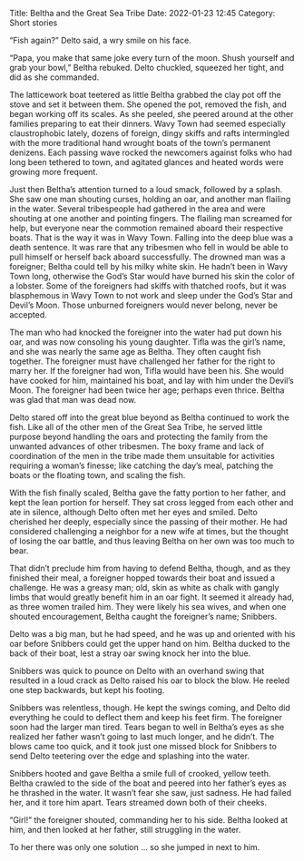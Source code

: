 Title: Beltha and the Great Sea Tribe
Date: 2022-01-23 12:45
Category: Short stories

“Fish again?” Delto said, a wry smile on his face.

“Papa, you make that same joke every turn of the moon. Shush yourself and grab your bowl,” Beltha rebuked. Delto chuckled, squeezed her tight, and did as she commanded.

The latticework boat teetered as little Beltha grabbed the clay pot off the stove and set it between them. She opened the pot, removed the fish, and began working off its scales. As she peeled, she peered around at the other families preparing to eat their dinners. Wavy Town had seemed especially claustrophobic lately, dozens of foreign, dingy skiffs and rafts intermingled with the more traditional hand wrought boats of the town’s permanent denizens. Each passing wave rocked the newcomers against folks who had long been tethered to town, and agitated glances and heated words were growing more frequent.

Just then Beltha’s attention turned to a loud smack, followed by a splash. She saw one man shouting curses, holding an oar, and another man flailing in the water. Several tribespeople had gathered in the area and were shouting at one another and pointing fingers. The flailing man screamed for help, but everyone near the commotion remained aboard their respective boats. That is the way it was in Wavy Town. Falling into the deep blue was a death sentence. It was rare that any tribesmen who fell in would be able to pull himself or herself back aboard successfully. The drowned man was a foreigner; Beltha could tell by his milky white skin. He hadn’t been in Wavy Town long, otherwise the God’s Star would have burned his skin the color of a lobster. Some of the foreigners had skiffs with thatched roofs, but it was blasphemous in Wavy Town to not work and sleep under the God’s Star and Devil’s Moon. Those unburned foreigners would never belong, never be accepted.

The man who had knocked the foreigner into the water had put down his oar, and was now consoling his young daughter. Tifla was the girl’s name, and she was nearly the same age as Beltha. They often caught fish together. The foreigner must have challenged her father for the right to marry her. If the foreigner had won, Tifla would have been his. She would have cooked for him, maintained his boat, and lay with him under the Devil’s Moon. The foreigner had been twice her age; perhaps even thrice. Beltha was glad that man was dead now.

Delto stared off into the great blue beyond as Beltha continued to work the fish. Like all of the other men of the Great Sea Tribe, he served little purpose beyond handling the oars and protecting the family from the unwanted advances of other tribesmen. The boxy frame and lack of coordination of the men in the tribe made them unsuitable for activities requiring a woman’s finesse; like catching the day’s meal, patching the boats or the floating town, and scaling the fish.

With the fish finally scaled, Beltha gave the fatty portion to her father, and kept the lean portion for herself. They sat cross legged from each other and ate in silence, although Delto often met her eyes and smiled. Delto cherished her deeply, especially since the passing of their mother. He had considered challenging a neighbor for a new wife at times, but the thought of losing the oar battle, and thus leaving Beltha on her own was too much to bear.

That didn’t preclude him from having to defend Beltha, though, and as they finished their meal, a foreigner hopped towards their boat and issued a challenge. He was a greasy man; old, skin as white as chalk with gangly limbs that would greatly benefit him in an oar fight. It seemed it already had, as three women trailed him. They were likely his sea wives, and when one shouted encouragement, Beltha caught the foreigner’s name; Snibbers.

Delto was a big man, but he had speed, and he was up and oriented with his oar before Snibbers could get the upper hand on him. Beltha ducked to the back of their boat, lest a stray oar swing knock her into the blue.

Snibbers was quick to pounce on Delto with an overhand swing that resulted in a loud crack as Delto raised his oar to block the blow. He reeled one step backwards, but kept his footing.

Snibbers was relentless, though. He kept the swings coming, and Delto did everything he could to deflect them and keep his feet firm. The foreigner soon had the larger man tired. Tears began to well in Beltha’s eyes as she realized her father wasn’t going to last much longer, and he didn’t. The blows came too quick, and it took just one missed block for Snibbers to send Delto teetering over the edge and splashing into the water.

Snibbers hooted and gave Beltha a smile full of crooked, yellow teeth. Beltha crawled to the side of the boat and peered into her father’s eyes as he thrashed in the water. It wasn’t fear she saw, just sadness. He had failed her, and it tore him apart. Tears streamed down both of their cheeks.

“Girl!” the foreigner shouted, commanding her to his side. Beltha looked at him, and then looked at her father, still struggling in the water.

To her there was only one solution … so she jumped in next to him.
